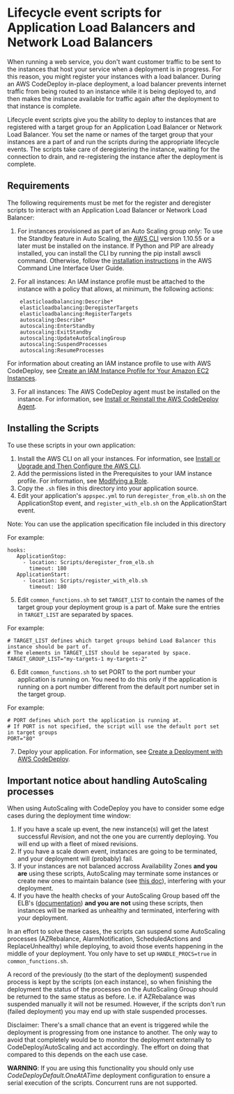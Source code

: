 # Lifecycle event scripts for Application Load Balancers and Network Load Balancers

When running a web service, you don't want customer traffic to be sent to the instances that host your service when a deployment is in progress. For this reason, you might register your instances with a load balancer. During an AWS CodeDeploy in-place deployment, a load balancer prevents internet traffic from being routed to an instance while it is being deployed to, and then makes the instance available for traffic again after the deployment to that instance is complete.

Lifecycle event scripts give you the ability to deploy to instances that are registered with a target group for an Application Load Balancer or Network Load Balancer. You set the name or names of the target group that your instances are a part of and run the scripts during the appropriate lifecycle events. The scripts take care of deregistering the instance, waiting for the connection to drain, and re-registering the instance after the deployment is complete.

## Requirements

The following requirements must be met for the register and deregister scripts to interact with an Application Load Balancer or Network Load Balancer:

1.  For instances provisioned as part of an Auto Scaling group only: To use the Standby feature in Auto Scaling, the [AWS CLI](http://aws.amazon.com/cli/) version 1.10.55 or a later must be installed on the instance. If Python and PIP are already installed, you can install the CLI by running the pip install awscli command. Otherwise, follow the [installation instructions](http://docs.aws.amazon.com/cli/latest/userguide/installing.html) in the AWS Command Line Interface User Guide.

2.  For all instances: An IAM instance profile must be attached to the instance with a policy that allows, at minimum, the following actions:


```
    elasticloadbalancing:Describe*
    elasticloadbalancing:DeregisterTargets
    elasticloadbalancing:RegisterTargets
    autoscaling:Describe*
    autoscaling:EnterStandby
    autoscaling:ExitStandby
    autoscaling:UpdateAutoScalingGroup
    autoscaling:SuspendProcesses
    autoscaling:ResumeProcesses
```

For information about creating an IAM instance profile to use with AWS CodeDeploy, see [Create an IAM Instance Profile for Your Amazon EC2 Instances](http://docs.aws.amazon.com/codedeploy/latest/userguide/how-to-create-iam-instance-profile.html).

3. For all instances: The AWS CodeDeploy agent must be installed on the instance. For information, see [Install or Reinstall the AWS CodeDeploy Agent](http://docs.aws.amazon.com/codedeploy/latest/userguide/codedeploy-agent-operations-install.html).


## Installing the Scripts

To use these scripts in your own application:

1. Install the AWS CLI on all your instances. For information, see [Install or Upgrade and Then Configure the AWS CLI](http://docs.aws.amazon.com/codedeploy/latest/userguide/getting-started-configure-cli.html).
2. Add the permissions listed in the Prerequisites to your IAM instance profile. For information, see [Modifying a Role](http://docs.aws.amazon.com/IAM/latest/UserGuide/id_roles_manage_modify.html).
3. Copy the `.sh` files in this directory into your application source.
4. Edit your application's `appspec.yml` to run `deregister_from_elb.sh` on the ApplicationStop event,
and `register_with_elb.sh` on the ApplicationStart event.

Note: You can use the application specification file included in this directory

For example:

```
hooks:
   ApplicationStop:
     - location: Scripts/deregister_from_elb.sh
       timeout: 180
   ApplicationStart:
     - location: Scripts/register_with_elb.sh
       timeout: 180
```

5. Edit `common_functions.sh` to set `TARGET_LIST` to contain the names of the target group your deployment group is a part of. Make sure the entries in `TARGET_LIST` are separated by spaces.

For example:

```
# TARGET_LIST defines which target groups behind Load Balancer this instance should be part of.
# The elements in TARGET_LIST should be separated by space.
TARGET_GROUP_LIST="my-targets-1 my-targets-2"
```

6. Edit `common_functions.sh` to set PORT to the port number your application is running on. You need to do this only if the application is running on a port number different from the default port number set in the target group.

For example:

```
# PORT defines which port the application is running at.
# If PORT is not specified, the script will use the default port set in target groups
PORT="80"
```

7. Deploy your application. For information, see [Create a Deployment with AWS CodeDeploy](http://docs.aws.amazon.com/codedeploy/latest/userguide/deployments-create.html).

## Important notice about handling AutoScaling processes

When using AutoScaling with CodeDeploy you have to consider some edge cases during the deployment time window:

1. If you have a scale up event, the new instance(s) will get the latest successful *Revision*, and not the one you are currently deploying. You will end up with a fleet of mixed revisions.
2. If you have a scale down event, instances are going to be terminated, and your deployment will (probably) fail.
3. If your instances are not balanced accross Availability Zones **and you are** using these scripts, AutoScaling may terminate some instances or create new ones to maintain balance (see [this doc](http://docs.aws.amazon.com/autoscaling/latest/userguide/as-suspend-resume-processes.html#process-types)), interfering with your deployment.
4. If you have the health checks of your AutoScaling Group based off the ELB's ([documentation](http://docs.aws.amazon.com/autoscaling/latest/userguide/healthcheck.html)) **and you are not** using these scripts, then instances will be marked as unhealthy and terminated, interfering with your deployment.

In an effort to solve these cases, the scripts can suspend some AutoScaling processes (AZRebalance, AlarmNotification, ScheduledActions and ReplaceUnhealthy) while deploying, to avoid those events happening in the middle of your deployment. You only have to set up `HANDLE_PROCS=true` in `common_functions.sh`.

A record of the previously (to the start of the deployment) suspended process is kept by the scripts (on each instance), so when finishing the deployment the status of the processes on the AutoScaling Group should be returned to the same status as before. I.e. if AZRebalance was suspended manually it will not be resumed. However, if the scripts don't run (failed deployment) you may end up with stale suspended processes.

Disclaimer: There's a small chance that an event is triggered while the deployment is progressing from one instance to another. The only way to avoid that completely would be to monitor the deployment externally to CodeDeploy/AutoScaling and act accordingly. The effort on doing that compared to this depends on the each use case.

**WARNING**: If you are using this functionality you should only use *CodeDeployDefault.OneAtATime* deployment configuration to ensure a serial execution of the scripts. Concurrent runs are not supported.
